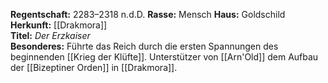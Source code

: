**Regentschaft:** 2283–2318 n.d.D. 
**Rasse:** Mensch
**Haus:** Goldschild  
**Herkunft:** [[Drakmora]]  
**Titel:** _Der Erzkaiser_  
**Besonderes:** Führte das Reich durch die ersten Spannungen des beginnenden [[Krieg der Klüfte]]. Unterstützer von [[Arn'Old]] dem Aufbau der [[Bizeptiner Orden]] in [[Drakmora]].
